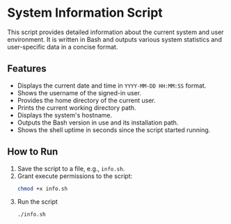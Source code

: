 # System Information Script

This script provides detailed information about the current system and user environment. It is written in Bash and outputs various system statistics and user-specific data in a concise format.

## Features

- Displays the current date and time in `YYYY-MM-DD HH:MM:SS` format.
- Shows the username of the signed-in user.
- Provides the home directory of the current user.
- Prints the current working directory path.
- Displays the system's hostname.
- Outputs the Bash version in use and its installation path.
- Shows the shell uptime in seconds since the script started running.

## How to Run

1. Save the script to a file, e.g., `info.sh`.
2. Grant execute permissions to the script:
   ```bash
   chmod +x info.sh
   ```
3. Run the script
   ```bash
   ./info.sh
   ```
